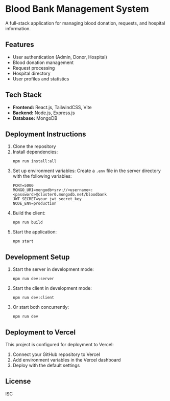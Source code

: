 # Blood Bank Management System

A full-stack application for managing blood donation, requests, and hospital information.

## Features

- User authentication (Admin, Donor, Hospital)
- Blood donation management
- Request processing
- Hospital directory
- User profiles and statistics

## Tech Stack

- **Frontend:** React.js, TailwindCSS, Vite
- **Backend:** Node.js, Express.js
- **Database:** MongoDB

## Deployment Instructions

1. Clone the repository
2. Install dependencies:
   ```
   npm run install:all
   ```
3. Set up environment variables:
   Create a `.env` file in the server directory with the following variables:
   ```
   PORT=5000
   MONGO_URI=mongodb+srv://<username>:<password>@cluster0.mongodb.net/bloodbank
   JWT_SECRET=your_jwt_secret_key
   NODE_ENV=production
   ```
4. Build the client:
   ```
   npm run build
   ```
5. Start the application:
   ```
   npm start
   ```

## Development Setup

1. Start the server in development mode:
   ```
   npm run dev:server
   ```
2. Start the client in development mode:
   ```
   npm run dev:client
   ```
3. Or start both concurrently:
   ```
   npm run dev
   ```

## Deployment to Vercel

This project is configured for deployment to Vercel:

1. Connect your GitHub repository to Vercel
2. Add environment variables in the Vercel dashboard
3. Deploy with the default settings

## License

ISC 
